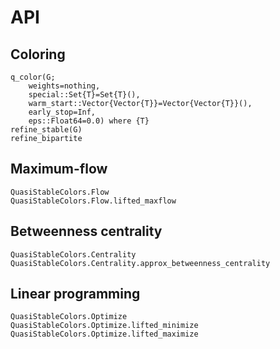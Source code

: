# API

## Coloring
```@docs
q_color(G;
    weights=nothing,
    special::Set{T}=Set{T}(),
    warm_start::Vector{Vector{T}}=Vector{Vector{T}}(),
    early_stop=Inf,
    eps::Float64=0.0) where {T}
refine_stable(G)
refine_bipartite
```

## Maximum-flow
```@docs
QuasiStableColors.Flow
QuasiStableColors.Flow.lifted_maxflow
```

## Betweenness centrality
```@docs
QuasiStableColors.Centrality
QuasiStableColors.Centrality.approx_betweenness_centrality
```


## Linear programming
```@docs
QuasiStableColors.Optimize
QuasiStableColors.Optimize.lifted_minimize
QuasiStableColors.Optimize.lifted_maximize
```
